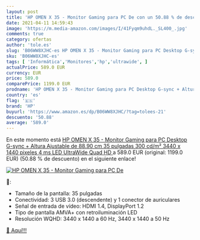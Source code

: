 ```yaml
---
layout: post
title: 'HP OMEN X 35 - Monitor Gaming para PC De con un 50.88 % de descuento'
date: 2021-04-11 14:59:43
image: 'https://m.media-amazon.com/images/I/41Fyqm9uhdL._SL400_.jpg'
comments: true
category: ofertas
author: 'tole.es'
slug: 'B06WW8XJHC-es HP OMEN X 35 - Monitor Gaming para PC Desktop G-sync +...'
sku: 'B06WW8XJHC-es'
tags: [ 'Informática','Monitores','hp','ultrawide', ]
actualPrice: 589.0 EUR
currency: EUR
price: 589.0
comparePrice: 1199.0 EUR
prodname: 'HP OMEN X 35 - Monitor Gaming para PC Desktop G-sync + Altura Ajustable de 88.90 cm  35 pulgadas  300 cd/m²  3440 x 1440 pixeles  4 ms  LED  UltraWide Quad HD '
country: 'es'
flag: '🇪🇸'
brand: 'HP'
buyurl: 'https://www.amazon.es/dp/B06WW8XJHC/?tag=tolees-21'
descuento: '50.88'
average: '589.0'
---
```


En este momento está [HP OMEN X 35 - Monitor Gaming para PC Desktop G-sync + Altura Ajustable de 88.90 cm  35 pulgadas  300 cd/m²  3440 x 1440 pixeles  4 ms  LED  UltraWide Quad HD ](https://www.amazon.es/dp/B06WW8XJHC/?tag=tolees-21) a 589.0 EUR (original: 1199.0 EUR) (50.88 %  de descuento) en el siguiente enlace!

[![HP OMEN X 35 - Monitor Gaming para PC De](https://m.media-amazon.com/images/I/41Fyqm9uhdL._SL400_.jpg)](https://www.amazon.es/dp/B06WW8XJHC/?tag=tolees-21)

🔎:

- Tamaño de la pantalla: 35 pulgadas
- Conectividad: 3 USB 3.0 (descendente) y 1 conector de auriculares
- Señal de entrada de vídeo: HDMI 1.4, DisplayPort 1.2
- Tipo de pantalla AMVA+ con retroiluminación LED
- Resolución WQHD: 3440 x 1440 a 60 Hz, 3440 x 1440 a 50 Hz

[🛒 Aquí!!!](https://www.amazon.es/dp/B06WW8XJHC/?tag=tolees-21)
